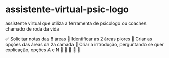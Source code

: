 # assistente-virtual-psic-logo
assistente virtual que utiliza a ferramenta de psicologo ou coaches chamado de roda da vida

✅ Solicitar notas das 8 áreas 
🔳 Identificar as 2 áreas piores
🔳 Criar as opções das áreas da 2a camada
🔳 Criar a introdução, perguntando se quer explicação, opções A e N
🔳
🔳
🔳
🔳
🔳